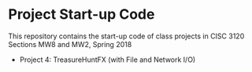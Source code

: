# Project Start-up Code

This repository contains the start-up code of class projects in
CISC 3120 Sections MW8 and MW2, Spring 2018


- Project 4: TreasureHuntFX (with File and Network I/O)


